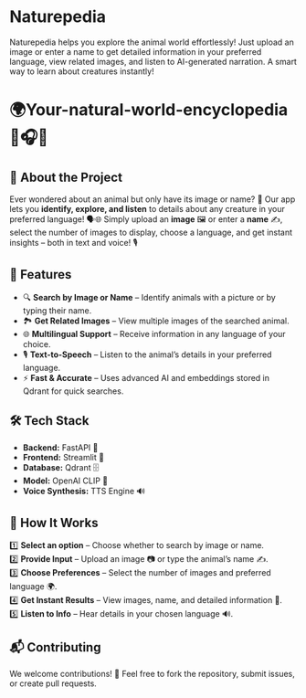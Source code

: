 # Naturepedia
Naturepedia helps you explore the animal world effortlessly! Just upload an image or enter a name to get detailed information in your preferred language, view related images, and listen to AI-generated narration. A smart way to learn about creatures instantly!
# 🌍Your-natural-world-encyclopedia 🦁🎧📖

## 📌 About the Project

Ever wondered about an animal but only have its image or name? 🤔 Our app lets you **identify, explore, and listen** to details about any creature in your preferred language! 🗣️🌐 Simply upload an **image** 🖼️ or enter a **name** ✍️, select the number of images to display, choose a language, and get instant insights – both in text and voice! 🎙️

## 🚀 Features

- 🔍 **Search by Image or Name** – Identify animals with a picture or by typing their name.
- 🏞️ **Get Related Images** – View multiple images of the searched animal.
- 🌐 **Multilingual Support** – Receive information in any language of your choice.
- 🎙️ **Text-to-Speech** – Listen to the animal’s details in your preferred language.
- ⚡ **Fast & Accurate** – Uses advanced AI and embeddings stored in Qdrant for quick searches.

## 🛠️ Tech Stack

- **Backend:** FastAPI 🚀
- **Frontend:** Streamlit 🎨
- **Database:** Qdrant 🗄️
- **Model:** OpenAI CLIP 🧠
- **Voice Synthesis:** TTS Engine 🔊

## 📸 How It Works

1️⃣ **Select an option** – Choose whether to search by image or name.\
2️⃣ **Provide Input** – Upload an image 📷 or type the animal’s name ✍️.\
3️⃣ **Choose Preferences** – Select the number of images and preferred language 🌍.\
4️⃣ **Get Instant Results** – View images, name, and detailed information 📖.\
5️⃣ **Listen to Info** – Hear details in your chosen language 🔊.

## 📬 Contributing

We welcome contributions! 🌟 Feel free to fork the repository, submit issues, or create pull requests.



